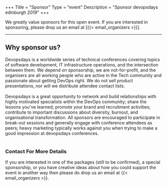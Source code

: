 +++
Title = "Sponsor"
Type = "event"
Description = "Sponsor devopsdays edinburgh 2019"
+++

We greatly value sponsors for this open event.  If you are interested in sponsoring, please drop us an email at [{{< email_organizers >}}].

<hr>

<h2>Why sponsor us?</h2>
Devopsdays is a worldwide series of technical conferences covering topics of software development, IT infrastructure operations, and the intersection between them.  We depend on sponsorship, we are not-for-profit, and the organisers are all working people who are active in the Tech community and passionate about getting DevOps right.  We do not sell product presentations, nor will we distribute attendee contact lists.
<br>
<br>
Devopsdays is a great opportunity to network and build relationships with highly motivated specialists within the DevOps community; share the lessons you've learned; promote your brand and recruitment activities; contribute to important discussions about diversity, burnout, and organisational transformation. All sponsors are encouraged to participate in break-out sessions and generally engage with conference attendees as peers; heavy marketing typically works against you when trying to make a good impression at devopsdays conferences.
<br>
<br>
<h3>Contact For More Details</h3>
If you are interested in one of the packages (still to be confirmed), a special sponsorship, or you have creative ideas about how you could support the event in another way then please do drop us an email at {{< email_organizers >}}.
<br>
<br>


<!-- <hr/>
<div style="width:590px; margin: 0 auto;">
<table border=1 cellspacing=1 cellpadding=3 style="color:#003CB6" bordercolor="003CB6">
  <tr>
    <th><i>Sponsorship medal packages</i></th>
    <th><center><b>Bronze<br />£500<br />(gbp)</center></b></th>
    <th><center><b>Gold<br />£3500<br />(gbp)</center></b></th>
  </tr>
<tr>
  <td>Total Packages Available</td>
  <td bgcolor="005EB8" style="color:white"><center><i>10</i></center></td>
  <td bgcolor="005EB8" style="color:white"><center><i>6</i></center></td>
</tr>
<tr>
  <td>Logo on Devopsdays Edinburgh website, main room signage and email communications</td>
  <td bgcolor="005EB8">&nbsp;</td>
  <td bgcolor="005EB8">&nbsp;</td>
</tr>
<tr>
  <td>Number of tickets included in package</td>
  <td bgcolor="005EB8" style="color:white" ><center><i>2</i></center></td>
  <td bgcolor="005EB8" style="color:white" ><center><i>4</i></center></td>
</tr>
<tr>
  <td>Dedicated table for engaging with attendees</td>
  <td>&nbsp;</td>
  <td bgcolor="005EB8" ><center><i></i></center></td>
</tr>
<tr>
  <td>2 minute pitch to full audience</td>
  <td>&nbsp;</td>
  <td bgcolor="005EB8"  >&nbsp;</td>
</tr>
</tr>
<tr>
  <td>Logo on dedicated slide, rotating during breaks</td>
  <td>&nbsp;</td>
  <td bgcolor="005EB8" >&nbsp;</td>
</tr>
<tr>
  <td>Logo on shared slide, rotating during breaks</td>
  <td bgcolor="005EB8" >&nbsp;</td>
  <td>&nbsp;</td>
</tr>
<tr>
  <td>Recognition and thanks via Twitter\*</td>
  <td bgcolor="005EB8" style="color:white" ><center><i>3</i></center></td>
  <td bgcolor="005EB8" style="color:white" ><center><i>5</i></center></td>
</tr>
<tr>
  <td>Inclusion of promotional goodies\*\* in the conference 'swag bag'</td>
  <td bgcolor="005EB8" >&nbsp;</td>
  <td bgcolor="005EB8" >&nbsp;</td>
</tr>
</table>
</div>
<hr/>
<i>\* All sponsors will be acknowledged officially on <strong>Twitter</strong>:
<ul>
  <li><strong>All</strong> sponsors will be thanked when sponsoring the event.</li>
  <li><strong>Bronze</strong> sponsors will be thanked once in the week leading up to the event.</li>
  <li><strong>Gold</strong> sponsors will be thanked three times; once per week in the three weeks leading up to the event.</li>
  <li><strong>All</strong> sponsors will be thanked again after the event.</li>
</ul>
<br/>
\*\* ie. Promotional flyers or small gifts. The flyers should be no larger than A5. Details on delivery will be provided.
</i> -->
